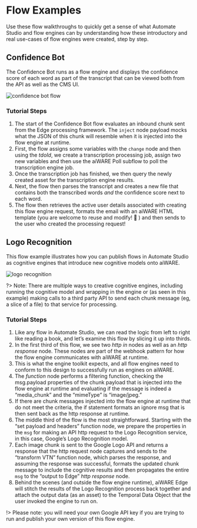# Flow Examples

Use these flow walkthroughs to quickly get a sense of what Automate Studio and flow engines can by understanding how these introductory and real use-cases of flow engines were created, step by step.

## Confidence Bot

The Confidence Bot runs as a flow engine and displays the confidence score of each word as part of the transcript that can be viewed both from the API as well as the CMS UI.

![confidence bot flow](/confidence-bot-flow.png)

### Tutorial Steps

1. The start of the Confidence Bot flow evaluates an inbound chunk sent from the Edge processing framework. The `inject` node payload mocks what the JSON of this chunk will resemble when it is injected into the flow engine at runtime.
2. First, the flow assigns some variables with the `change` node and then using the *tdoId*, we create a transcription processing job, assign two new variables and then use the aiWARE Poll subflow to poll the transcription engine job.
3. Once the transcription job has finished, we then query the newly created asset for the transcription engine results.
4. Next, the flow then parses the transcript and creates a new file that contains both the transcribed words *and* the confidence score next to each word.
5. The flow then retrieves the active user details associated with creating this flow engine request, formats the email with an aiWARE HTML template (you are welcome to reuse and modify! :blue_heart: ) and then sends to the user who created the processing request!

## Logo Recognition

This flow example illustrates how you can publish flows in Automate Studio as cognitive engines that introduce new cognitive models onto aiWARE.

![logo recognition](/automate-studio/automate-logo-recognition.png)

?> Note: There are multiple ways to creative cognitive engines, including running the cognitive model and wrapping in the engine or (as seen in this example) making calls to a third party API to send each chunk message (eg, a slice of a file) to that service for processing.

### Tutorial Steps

1. Like any flow in Automate Studio, we can read the logic from left to right like reading a book, and let’s examine this flow by slicing it up into thirds.
2. In the first third of this flow, we see two *http in* nodes as well as an *http response* node. These nodes are part of the webhook pattern for how the flow engine communicates with aiWARE at runtime.
3. This is what the engine toolkit expects, and all flow engines need to conform to this design to successfully run as engines on aiWARE.
4. The *function* node performs a filtering function, checking the msg.payload properties of the chunk payload that is injected into the flow engine at runtime and evaluating if the message is indeed a “media_chunk” and the “mimeType” is “image/jpeg.”
5. If there are chunk messages injected into the flow engine at runtime that do not meet the criteria, the if statement formats an ignore msg that is then sent back as the http response at runtime.
6. The middle third of the flow is the most straightforward. Starting with the “set payload and headers” function node, we prepare the properties in the `msg` for making an API http request to the Logo Recognition service, in this case, Google’s Logo Recognition model.
7. Each image chunk is sent to the Google Logo API and returns a response that the http request node captures and sends to the “transform VTN” function node, which parses the response, and assuming the response was successful, formats the updated chunk message to include the cognitive results and then propagates the entire `msg` to the “output to Edge” *http response* node.
8. Behind the scenes (and outside the flow engine runtime), aiWARE Edge will stitch the results of the Logo Recognition process back together and attach the output data (as an asset) to the Temporal Data Object that the user invoked the engine to run on.

!> Please note: you will need your own Google API key if you are trying to run and publish your own version of this flow engine.
